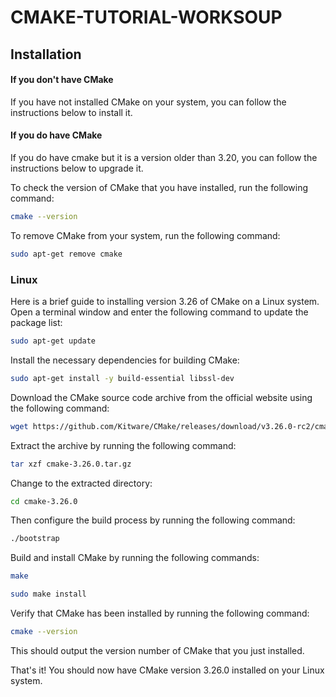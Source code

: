 # CMAKE-TUTORIAL-WORKSOUP
## Installation

#### If you don't have CMake
If you have not installed CMake on your system, you can follow the instructions below to install it.

#### If you do have CMake

If you do have cmake but it is a version older than 3.20, you can follow the instructions below to upgrade it.

To check the version of CMake that you have installed, run the following command:

```bash
cmake --version
```

To remove CMake from your system, run the following command:

```bash
sudo apt-get remove cmake
```

### Linux
Here is a brief guide to installing version 3.26 of CMake on a Linux system.
Open a terminal window and enter the following command to update the package list:

```bash
sudo apt-get update
```

Install the necessary dependencies for building CMake:

```bash
sudo apt-get install -y build-essential libssl-dev
```

Download the CMake source code archive from the official website using the following command:

```bash
wget https://github.com/Kitware/CMake/releases/download/v3.26.0-rc2/cmake-3.26.0-rc2-linux-x86_64.tar.gz
```

Extract the archive by running the following command:

```bash
tar xzf cmake-3.26.0.tar.gz
```

Change to the extracted directory:


```bash
cd cmake-3.26.0
```

Then configure the build process by running the following command:


```bash
./bootstrap
```

Build and install CMake by running the following commands:

```bash
make

sudo make install
```

Verify that CMake has been installed by running the following command:

```bash
cmake --version
```

This should output the version number of CMake that you just installed.

That's it! You should now have CMake version 3.26.0 installed on your Linux system.
